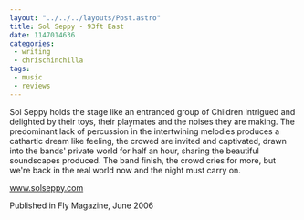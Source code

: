 ```yaml
---
layout: "../../../layouts/Post.astro"
title: Sol Seppy - 93ft East
date: 1147014636
categories:
 - writing
 - chrischinchilla
tags: 
 - music 
 - reviews
---
```


Sol Seppy holds the stage like an entranced group of Children intrigued and delighted by their toys, their playmates and the noises they are making. The predominant lack of percussion in the intertwining melodies produces a cathartic dream like feeling, the crowed are invited and captivated, drawn into the bands' private world for half an hour, sharing the beautiful soundscapes produced. The band finish, the crowd cries for more, but we're back in the real world now and the night must carry on.

<a href='https://www.solseppy.com' target='_blank'>www.solseppy.com</a>

Published in Fly Magazine, June 2006
